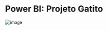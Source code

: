 # Power BI: Projeto Gatito
![image](https://github.com/MatiasMoraes/Projeto-Gatito/assets/141168863/3d88ab60-3e17-4f91-a0b1-f488b8c92921)


